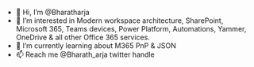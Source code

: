 - 👋 Hi, I’m @Bharatharja
- 👀 I’m interested in Modern workspace architecture, SharePoint, Microsoft 365, Teams devices, Power Platform, Automations, Yammer, OneDrive & all other Office 365 services.
- 🌱 I’m currently learning about M365 PnP & JSON
- 📫 Reach me @Bharath_arja twitter handle

<!---
Bharatharja/Bharatharja is a ✨ special ✨ repository because its `README.md` (this file) appears on your GitHub profile.
You can click the Preview link to take a look at your changes.
--->
